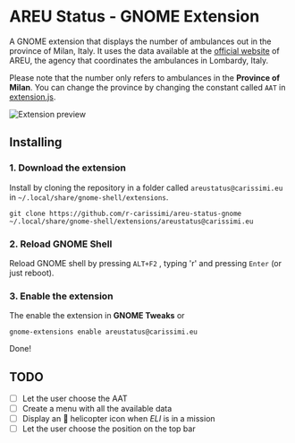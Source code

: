 # AREU Status - GNOME Extension
A GNOME extension that displays the number of ambulances out in the province of Milan, Italy.
It uses the data available at the [official website](https://www.areu.lombardia.it/web/home/missioni-aat-real-time) of AREU, the agency that coordinates the ambulances in Lombardy, Italy.

Please note that the number only refers to ambulances in the **Province of Milan**. You can change the province by changing the constant called `AAT` in [extension.js](https://github.com/r-carissimi/areu-status-gnome/blob/main/extension.js).



![Extension preview](https://i.imgur.com/5XnuT6h.png)



## Installing

### 1. Download the extension

Install by cloning the repository in a folder called `areustatus@carissimi.eu` in `~/.local/share/gnome-shell/extensions`.  

```shell
git clone https://github.com/r-carissimi/areu-status-gnome ~/.local/share/gnome-shell/extensions/areustatus@carissimi.eu
```



### 2. Reload GNOME Shell

Reload GNOME shell by pressing `ALT+F2` , typing 'r' and pressing `Enter` (or just reboot). 



### 3. Enable the extension

The enable the extension in **GNOME Tweaks** or 

```shell
gnome-extensions enable areustatus@carissimi.eu
```

Done!



## TODO

- [ ] Let the user choose the AAT
- [ ] Create a menu with all the available data
- [ ] Display an 🚁 helicopter icon when *ELI* is in a mission
- [ ] Let the user choose the position on the top bar
